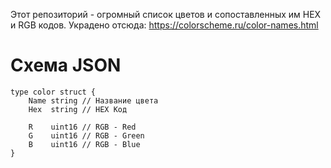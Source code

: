 Этот репозиторий - огромный список цветов и сопоставленных им HEX и RGB кодов.
Украдено отсюда: https://colorscheme.ru/color-names.html
# Схема JSON
```golang
type color struct {
	Name string // Название цвета
	Hex  string // HEX Код

	R    uint16 // RGB - Red
	G    uint16 // RGB - Green
	B    uint16 // RGB - Blue
}
```
